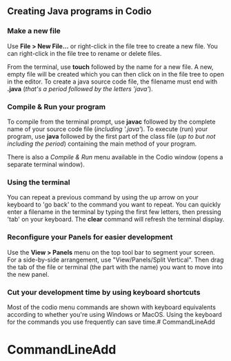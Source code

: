 ## Creating Java programs in Codio

### Make a new file
Use **File > New File...** or right-click in the file tree to create a new file. You can right-click in the file tree to rename or delete files.

From the terminal, use **touch** followed by the name for a new file. A new, empty file will be created which you can then click on in the file tree to open in the editor. To create a java source code file, the filename must end with **.java** (*that's a period followed by the letters 'java'*).

### Compile & Run your program
To compile from the terminal prompt, use **javac** followed by the complete name of your source code file (*including '.java'*). To execute (run) your program, use **java** followed by the first part of the class file (*up to but not including the period*) containing the main method of your program.

There is also a *Compile & Run* menu available in the Codio window (opens a separate terminal window).

### Using the terminal
You can repeat a previous command by using the up arrow on your keyboard to 'go back' to the command you want to repeat. You can quickly enter a filename in the terminal by typing the first few letters, then pressing 'tab' on your keyboard. The **clear** command will refresh the terminal display.

### Reconfigure your Panels for easier development
Use the **View > Panels** menu on the top tool bar to segment your screen. For a side-by-side arrangement, use "View/Panels/Split Vertical". Then drag the tab of the file or terminal (the part with the name) you want to move into the new panel.

### Cut your development time by using keyboard shortcuts
Most of the codio menu commands are shown with keyboard equivalents according to whether you're using Windows or MacOS. Using the keyboard for the commands you use frequently can save time.# CommandLineAdd
# CommandLineAdd
